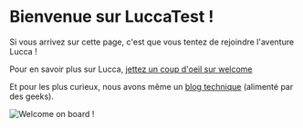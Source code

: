 # Bienvenue sur LuccaTest !

Si vous arrivez sur cette page, c'est que vous tentez de rejoindre l'aventure Lucca !

Pour en savoir plus sur Lucca, [jettez un coup d'oeil sur welcome](https://www.welcometothejungle.com/fr/companies/lucca/team)

Et pour les plus curieux, nous avons même un [blog technique](https://blog.lucca.io/) (alimenté par des geeks).

![Welcome on board !](https://user-images.githubusercontent.com/5228175/196702682-34f8d71d-8974-485a-8919-105ffb492ac3.png)

